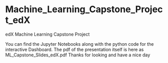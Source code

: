 # Machine_Learning_Capstone_Project_edX
edX Machine Learning Capstone Project

You can find the Jupyter Notebooks along with the python code for the interactive Dashboard.
The pdf of the presentation itself is here as ML_Capstone_Slides_edX.pdf
Thanks for looking and have a nice day
